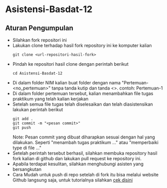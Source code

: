 # Asistensi-Basdat-12


## Aturan Pengumpulan

- Silahkan fork repositori ini
- Lakukan clone terhadap hasil fork repository ini ke komputer kalian
  ```
  git clone <url-repositori-hasil-fork>
  ```
- Pindah ke repositori hasil clone dengan perintah berikut
  ```
  cd Asistensi-Basdat-12
  ```
- Di dalam folder NIM kalian buat folder dengan nama "Pertemuan-<no_pertemuan>" tanpa tanda kutip dan tanda <>. contoh: Pertemuan-1
- Di dalam folder pertemuan tersebut, kalian menambahkan file tugas praktikum yang telah kalian kerjakan
- Setelah semua file tugas telah diselesaikan dan telah diasistensikan lakukan perintah berikut
  ```
  git add .
  git commit -m "<pesan commit>"
  git push
  ```
  Note:
  Pesan commit yang dibuat diharapkan sesuai dengan hal yang dilakukan. Seperti "menambah tugas praktikum ..." atau "memperbaiki type di file ..."
- Setelah perintah tersebut berhasil, silahkan membuka repository hasil fork kalian di github dan lakukan pull request ke repository ini. 
- Apabila terdapat kesulitan, silahkan menghubungi asisten yang bersangkutan
- Cara Mudah untuk push di repo setelah di fork itu bisa melalui website Github langsung saja, untuk tutorialnya silahkan [cek disini](https://docs.github.com/en/repositories/working-with-files/managing-files/adding-a-file-to-a-repository)
